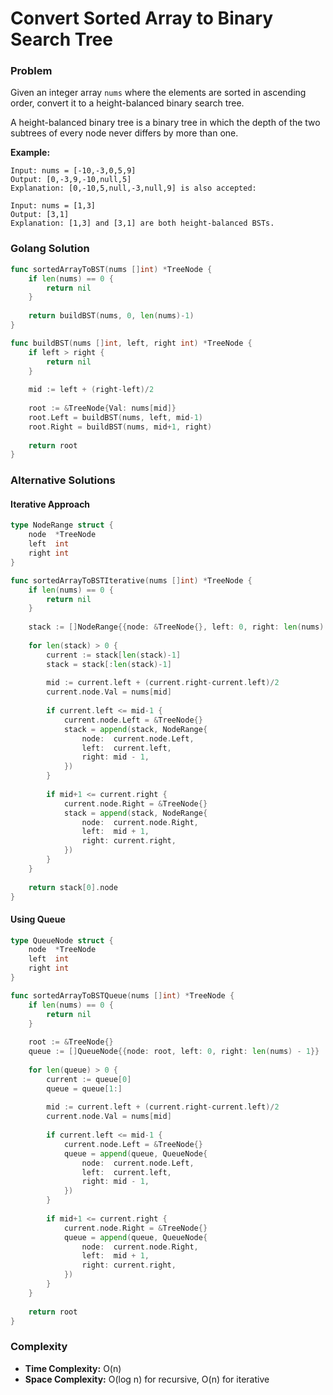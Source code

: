 # Convert Sorted Array to Binary Search Tree

### Problem
Given an integer array `nums` where the elements are sorted in ascending order, convert it to a height-balanced binary search tree.

A height-balanced binary tree is a binary tree in which the depth of the two subtrees of every node never differs by more than one.

**Example:**
```
Input: nums = [-10,-3,0,5,9]
Output: [0,-3,9,-10,null,5]
Explanation: [0,-10,5,null,-3,null,9] is also accepted:

Input: nums = [1,3]
Output: [3,1]
Explanation: [1,3] and [3,1] are both height-balanced BSTs.
```

### Golang Solution

```go
func sortedArrayToBST(nums []int) *TreeNode {
    if len(nums) == 0 {
        return nil
    }
    
    return buildBST(nums, 0, len(nums)-1)
}

func buildBST(nums []int, left, right int) *TreeNode {
    if left > right {
        return nil
    }
    
    mid := left + (right-left)/2
    
    root := &TreeNode{Val: nums[mid]}
    root.Left = buildBST(nums, left, mid-1)
    root.Right = buildBST(nums, mid+1, right)
    
    return root
}
```

### Alternative Solutions

#### **Iterative Approach**
```go
type NodeRange struct {
    node  *TreeNode
    left  int
    right int
}

func sortedArrayToBSTIterative(nums []int) *TreeNode {
    if len(nums) == 0 {
        return nil
    }
    
    stack := []NodeRange{{node: &TreeNode{}, left: 0, right: len(nums) - 1}}
    
    for len(stack) > 0 {
        current := stack[len(stack)-1]
        stack = stack[:len(stack)-1]
        
        mid := current.left + (current.right-current.left)/2
        current.node.Val = nums[mid]
        
        if current.left <= mid-1 {
            current.node.Left = &TreeNode{}
            stack = append(stack, NodeRange{
                node:  current.node.Left,
                left:  current.left,
                right: mid - 1,
            })
        }
        
        if mid+1 <= current.right {
            current.node.Right = &TreeNode{}
            stack = append(stack, NodeRange{
                node:  current.node.Right,
                left:  mid + 1,
                right: current.right,
            })
        }
    }
    
    return stack[0].node
}
```

#### **Using Queue**
```go
type QueueNode struct {
    node  *TreeNode
    left  int
    right int
}

func sortedArrayToBSTQueue(nums []int) *TreeNode {
    if len(nums) == 0 {
        return nil
    }
    
    root := &TreeNode{}
    queue := []QueueNode{{node: root, left: 0, right: len(nums) - 1}}
    
    for len(queue) > 0 {
        current := queue[0]
        queue = queue[1:]
        
        mid := current.left + (current.right-current.left)/2
        current.node.Val = nums[mid]
        
        if current.left <= mid-1 {
            current.node.Left = &TreeNode{}
            queue = append(queue, QueueNode{
                node:  current.node.Left,
                left:  current.left,
                right: mid - 1,
            })
        }
        
        if mid+1 <= current.right {
            current.node.Right = &TreeNode{}
            queue = append(queue, QueueNode{
                node:  current.node.Right,
                left:  mid + 1,
                right: current.right,
            })
        }
    }
    
    return root
}
```

### Complexity
- **Time Complexity:** O(n)
- **Space Complexity:** O(log n) for recursive, O(n) for iterative
